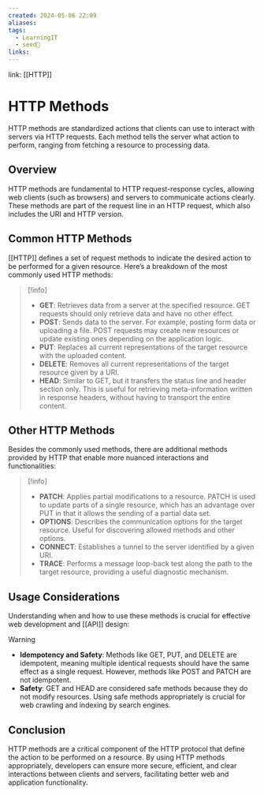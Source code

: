 ```yaml
---
created: 2024-05-06 22:09
aliases: 
tags:
  - LearningIT
  - seed🌱
links:
---
```


link: [[HTTP]]

# HTTP Methods

HTTP methods are standardized actions that clients can use to interact with servers via HTTP requests. Each method tells the server what action to perform, ranging from fetching a resource to processing data.

## Overview

HTTP methods are fundamental to HTTP request-response cycles, allowing web clients (such as browsers) and servers to communicate actions clearly. These methods are part of the request line in an HTTP request, which also includes the URI and HTTP version.

## Common HTTP Methods

[[HTTP]] defines a set of request methods to indicate the desired action to be performed for a given resource. Here’s a breakdown of the most commonly used HTTP methods:

> [!info] 
> - **GET**: Retrieves data from a server at the specified resource. GET requests should only retrieve data and have no other effect.
> - **POST**: Sends data to the server. For example, posting form data or uploading a file. POST requests may create new resources or update existing ones depending on the application logic.
> - **PUT**: Replaces all current representations of the target resource with the uploaded content.
> - **DELETE**: Removes all current representations of the target resource given by a URI.
> - **HEAD**: Similar to GET, but it transfers the status line and header section only. This is useful for retrieving meta-information written in response headers, without having to transport the entire content.

## Other HTTP Methods

Besides the commonly used methods, there are additional methods provided by HTTP that enable more nuanced interactions and functionalities:

> [!info] 
> - **PATCH**: Applies partial modifications to a resource. PATCH is used to update parts of a single resource, which has an advantage over PUT in that it allows the sending of a partial data set.
> - **OPTIONS**: Describes the communication options for the target resource. Useful for discovering allowed methods and other options.
> - **CONNECT**: Establishes a tunnel to the server identified by a given URI.
> - **TRACE**: Performs a message loop-back test along the path to the target resource, providing a useful diagnostic mechanism.

## Usage Considerations

Understanding when and how to use these methods is crucial for effective web development and [[API]] design:

> [!warning] 
> - **Idempotency and Safety**: Methods like GET, PUT, and DELETE are idempotent, meaning multiple identical requests should have the same effect as a single request. However, methods like POST and PATCH are not idempotent.
> - **Safety**: GET and HEAD are considered safe methods because they do not modify resources. Using safe methods appropriately is crucial for web crawling and indexing by search engines.

## Conclusion

HTTP methods are a critical component of the HTTP protocol that define the action to be performed on a resource. By using HTTP methods appropriately, developers can ensure more secure, efficient, and clear interactions between clients and servers, facilitating better web and application functionality.
